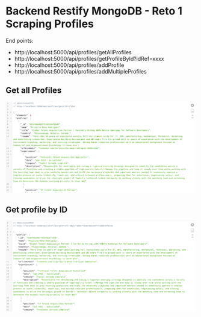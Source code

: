 # Backend Restify MongoDB - Reto 1 Scraping Profiles

End points:

  - http://localhost:5000/api/profiles/getAllProfiles
  - http://localhost:5000/api/profiles/getProfileById?idRef=xxxx
  - http://localhost:5000/api/profiles/addProfile
  - http://localhost:5000/api/profiles/addMultipleProfiles
  
## Get all Profiles
<img src="docs/getAllProfiles.png" alt="Get All Profiles"/>

## Get profile by ID
<img src="docs/getElementById.png" alt="Get All Profiles"/>